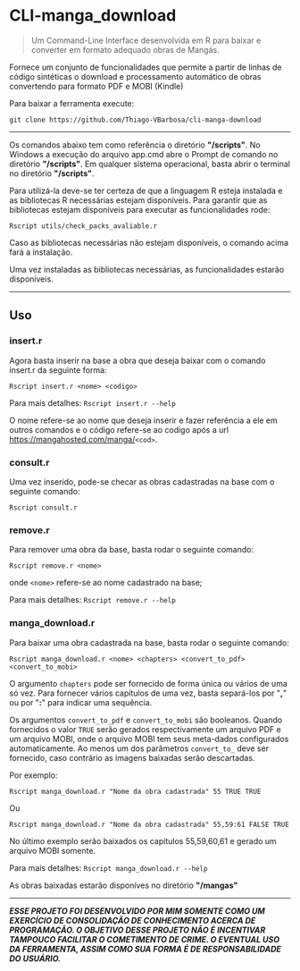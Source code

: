 CLI-manga\_download
===================

> Um Command-Line Interface desenvolvida em R para baixar e converter em
> formato adequado obras de Mangás.

Fornece um conjunto de funcionalidades que permite a partir de linhas de
código sintéticas o download e processamento automático de obras
convertendo para formato PDF e MOBI (Kindle)

Para baixar a ferramenta execute:

`git clone https://github.com/Thiago-VBarbosa/cli-manga-download`

------------------------------------------------------------------------

Os comandos abaixo tem como referência o diretório **"/scripts"**. No
Windows a execução do arquivo app.cmd abre o Prompt de comando no
diretório **"/scripts"**. Em qualquer sistema operacional, basta abrir o
terminal no diretório **"/scripts"**.

Para utilizá-la deve-se ter certeza de que a linguagem R esteja
instalada e as bibliotecas R necessárias estejam disponíveis. Para
garantir que as bibliotecas estejam disponíveis para executar as
funcionalidades rode:

    Rscript utils/check_packs_avaliable.r

Caso as bibliotecas necessárias não estejam disponíveis, o comando acima
fará a instalação.

Uma vez instaladas as bibliotecas necessárias, as funcionalidades
estarão disponíveis.

------------------------------------------------------------------------

Uso
---

### insert.r

Agora basta inserir na base a obra que deseja baixar com o comando
insert.r da seguinte forma:

    Rscript insert.r <nome> <codigo>

Para mais detalhes: `Rscript insert.r --help`

O nome refere-se ao nome que deseja inserir e fazer referência a ele em
outros comandos e o código refere-se ao codigo após a url
<https://mangahosted.com/manga/>`<cod>`.

### consult.r

Uma vez inserido, pode-se checar as obras cadastradas na base com o
seguinte comando:

    Rscript consult.r

### remove.r

Para remover uma obra da base, basta rodar o seguinte comando:

    Rscript remove.r <nome>

onde `<nome>` refere-se ao nome cadastrado na base;

Para mais detalhes: `Rscript remove.r --help`

### manga\_download.r

Para baixar uma obra cadastrada na base, basta rodar o seguinte comando:

    Rscript manga_download.r <nome> <chapters> <convert_to_pdf> <convert_to_mobi>

O argumento `chapters` pode ser fornecido de forma única ou vários de
uma só vez. Para fornecer vários capítulos de uma vez, basta separá-los
por "**,**" ou por "**:**" para indicar uma sequência.

Os argumentos `convert_to_pdf` e `convert_to_mobi` são booleanos. Quando
fornecidos o valor `TRUE` serão gerados respectivamente um arquivo PDF e
um arquivo MOBI, onde o arquivo MOBI tem seus meta-dados configurados
automaticamente. Ao menos um dos parâmetros `convert_to_` deve ser
fornecido, caso contrário as imagens baixadas serão descartadas.

Por exemplo:

    Rscript manga_download.r "Nome da obra cadastrada" 55 TRUE TRUE

Ou

    Rscript manga_download.r "Nome da obra cadastrada" 55,59:61 FALSE TRUE

No último exemplo serão baixados os capítulos 55,59,60,61 e gerado um
arquivo MOBI somente.

Para mais detalhes: `Rscript manga_download.r --help`

As obras baixadas estarão disponíves no diretório **"/mangas"**

------------------------------------------------------------------------

***ESSE PROJETO FOI DESENVOLVIDO POR MIM SOMENTE COMO UM EXERCÍCIO DE
CONSOLIDAÇÃO DE CONHECIMENTO ACERCA DE PROGRAMAÇÃO. O OBJETIVO DESSE
PROJETO NÃO É INCENTIVAR TAMPOUCO FACILITAR O COMETIMENTO DE CRIME. O
EVENTUAL USO DA FERRAMENTA, ASSIM COMO SUA FORMA É DE RESPONSABILIDADE
DO USUÁRIO.***
